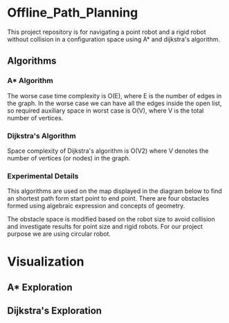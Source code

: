 # Offline_Path_Planning
This project repository is for navigating a point robot and a rigid robot without collision in a configuration space using A* and dijkstra's algorithm.
## Algorithms
### A* Algorithm

The worse case time complexity is O(E), where E is the number of edges in the graph.
In the worse case we can have all the edges inside the open list, so required auxiliary space in worst case is O(V), where V is the total number of vertices.


### Dijkstra's Algorithm

Space complexity of Dijkstra's algorithm is O(V2) where V denotes the number of vertices (or nodes) in the graph.

### Experimental Details
This algorithms are used on the map displayed in the diagram below to find an shortest path form start point to end point.
There are four obstacles formed using algebraic expression and concepts of geometry.

The obstacle space is modified based on the robot size to avoid collision and investigate results for point size and rigid robots.
For our project purpose we are using circular robot.



# Visualization
## A* Exploration

## Dijkstra's Exploration
